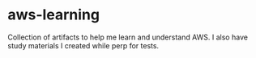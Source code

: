 # aws-learning
Collection of  artifacts to help me learn and understand AWS.  I also have study materials I created while perp for tests. 
